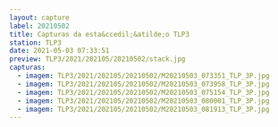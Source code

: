 ```yaml
---
layout: capture
label: 20210502
title: Capturas da esta&ccedil;&atilde;o TLP3
station: TLP3
date: 2021-05-03 07:33:51
preview: TLP3/2021/202105/20210502/stack.jpg
capturas:
  - imagem: TLP3/2021/202105/20210502/M20210503_073351_TLP_3P.jpg
  - imagem: TLP3/2021/202105/20210502/M20210503_073958_TLP_3P.jpg
  - imagem: TLP3/2021/202105/20210502/M20210503_075154_TLP_3P.jpg
  - imagem: TLP3/2021/202105/20210502/M20210503_080001_TLP_3P.jpg
  - imagem: TLP3/2021/202105/20210502/M20210503_081913_TLP_3P.jpg
---
```

